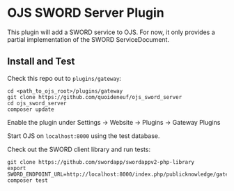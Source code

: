 # OJS SWORD Server Plugin

This plugin will add a SWORD service to OJS. For now, it
only provides a partial implementation of the SWORD ServiceDocument.

## Install and Test

Check this repo out to `plugins/gateway`:

    cd <path_to_ojs_root>/plugins/gateway
    git clone https://github.com/quoideneuf/ojs_sword_server
    cd ojs_sword_server
    composer update

Enable the plugin under Settings -> Website -> Plugins ->  Gateway Plugins

Start OJS on `localhost:8000` using the test database.

Check out the SWORD client library and run tests:

    git clone https://github.com/swordapp/swordappv2-php-library
    export SWORD_ENDPOINT_URL=http://localhost:8000/index.php/publicknowledge/gateway/plugin/swordserver
    composer test
